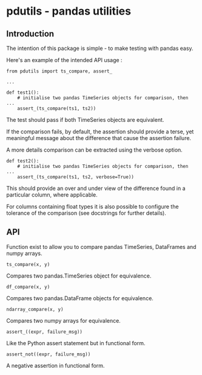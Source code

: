 pdutils - pandas utilities 
==========================

Introduction
------------

The intention of this package is simple - to make testing with pandas easy.

Here's an example of the intended API usage :

    from pdutils import ts_compare, assert_

    ...

    def test1():
        # initialise two pandas TimeSeries objects for comparison, then ...
        assert_(ts_compare(ts1, ts2))

The test should pass if both TimeSeries objects are equivalent.

If the comparison fails, by default, the assertion should provide a terse, yet meaningful message
about the difference that cause the assertion failure.

A more details comparison can be extracted using the verbose option.

    def test2():
        # initialise two pandas TimeSeries objects for comparison, then ...
        assert_(ts_compare(ts1, ts2, verbose=True))

This should provide an over and under view of the difference found in a particular column, where applicable.

For columns containing float types it is also possible to configure the tolerance of the
comparison (see docstrings for further details).

API
---

Function exist to allow you to compare pandas TimeSeries, DataFrames and numpy arrays.

    ts_compare(x, y)

Compares two pandas.TimeSeries object for equivalence.

    df_compare(x, y)

Compares two pandas.DataFrame objects for equivalence.

    ndarray_compare(x, y)

Compares two numpy arrays for equivalence.

    assert_((expr, failure_msg))

Like the Python assert statement but in functional form.

    assert_not((expr, failure_msg))

A negative assertion in functional form.
